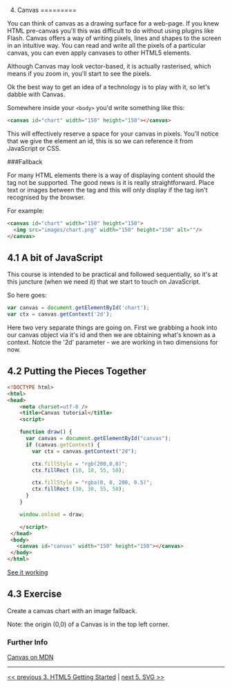 4. Canvas
=========

You can think of canvas as a drawing surface for a web-page. If you knew HTML pre-canvas you'll this was difficult to do without using plugins like Flash. Canvas offers a way of writing pixels, lines and shapes to the screen in an intuitive way. You can read and write all the pixels of a particular canvas, you can even apply canvases to other HTML5 elements.

Although Canvas may look vector-based, it is actually rasterised, which means if you zoom in, you'll start to see the pixels.

Ok the best way to get an idea of a technology is to play with it, so let's dabble with Canvas.

Somewhere inside your ```<body>``` you'd write something like this:

`````html
<canvas id="chart" width="150" height="150"></canvas>
`````

This will effectively reserve a space for your canvas in pixels. You'll notice that we give the element an id, this is so we can reference it from JavaScript or CSS.

###Fallback

For many HTML elements there is a way of displaying content should the tag not be supported. The good news is it is really straightforward. Place text or images between the tag and this will only display if the tag isn't recognised by the browser.

For example:

`````html
<canvas id="chart" width="150" height="150">
  <img src="images/chart.png" width="150" height="150" alt=""/>
</canvas>
`````

4.1 A bit of JavaScript
-----------------------

This course is intended to be practical and followed sequentially, so it's at this juncture (when we need it) that we start to touch on JavaScript.

So here goes:

`````javascript
var canvas = document.getElementById('chart');
var ctx = canvas.getContext('2d');
`````

Here two very separate things are going on. First we grabbing a hook into our canvas object via it's id and then we are obtaining what's known as a context. Notcie the '2d' parameter - we are working in two dimensions for now.


4.2 Putting the Pieces Together
-------------------------------

`````html
<!DOCTYPE html>
<html>
<head>
    <meta charset=utf-8 />
    <title>Canvas tutorial</title>
    <script>

    function draw() {
      var canvas = document.getElementById("canvas");
      if (canvas.getContext) {
        var ctx = canvas.getContext("2d");

        ctx.fillStyle = "rgb(200,0,0)";
        ctx.fillRect (10, 10, 55, 50);

        ctx.fillStyle = "rgba(0, 0, 200, 0.5)";
        ctx.fillRect (30, 30, 55, 50);
      }
    }

    window.onload = draw;

    </script>
 </head>
 <body>
   <canvas id="canvas" width="150" height="150"></canvas>
 </body>
</html>
`````

[See it working](http://jsbin.com/iwIleWi/1/edit)

4.3 Exercise
------------
Create a canvas chart with an image fallback.

Note: the origin (0,0) of a Canvas is in the top left corner.

### Further Info

[Canvas on MDN](https://developer.mozilla.org/en/docs/HTML/Canvas)

---

[<< previous 3. HTML5 Getting Started](03-html5-getting-started.md) | [next 5. SVG >>](05-svg.md)